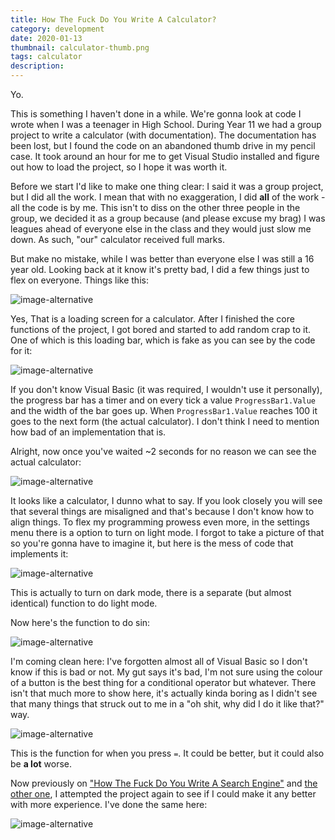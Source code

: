 ```yaml
---
title: How The Fuck Do You Write A Calculator?
category: development
date: 2020-01-13
thumbnail: calculator-thumb.png
tags: calculator
description:
---
```


Yo.

This is something I haven't done in a while. We're gonna look at code I wrote when I was a teenager in High School. During Year 11 we had a group project to write a calculator (with documentation). The documentation has been lost, but I found the code on an abandoned thumb drive in my pencil case. It took around an hour for me to get Visual Studio installed and figure out how to load the project, so I hope it was worth it.

Before we start I'd like to make one thing clear: I said it was a group project, but I did all the work. I mean that with no exaggeration, I did **all** of the work - all the code is by me. This isn't to diss on the other three people in the group, we decided it as a group because (and please excuse my brag) I was leagues ahead of everyone else in the class and they would just slow me down. As such, "our" calculator received full marks.

But make no mistake, while I was better than everyone else I was still a 16 year old. Looking back at it know it's pretty bad, I did a few things just to flex on everyone. Things like this:

![image-alternative](https://cdn.halcyonnouveau.xyz/blog/img/cal_form_2.png)

Yes, That is a loading screen for a calculator. After I finished the core functions of the project, I got bored and started to add random crap to it. One of which is this loading bar, which is fake as you can see by the code for it:

![image-alternative](https://cdn.halcyonnouveau.xyz/blog/img/cal_form_2_code.png)

If you don't know Visual Basic (it was required, I wouldn't use it personally), the progress bar has a timer and on every tick a value `ProgressBar1.Value` and the width of the bar goes up. When `ProgressBar1.Value` reaches 100 it goes to the next form (the actual calculator). I don't think I need to mention how bad of an implementation that is.

Alright, now once you've waited ~2 seconds for no reason we can see the actual calculator:

![image-alternative](https://cdn.halcyonnouveau.xyz/blog/img/cal_form_1.png)

It looks like a calculator, I dunno what to say. If you look closely you will see that several things are misaligned and that's because I don't know how to align things. To flex my programming prowess even more, in the settings menu there is a option to turn on light mode. I forgot to take a picture of that so you're gonna have to imagine it, but here is the mess of code that implements it:

![image-alternative](https://cdn.halcyonnouveau.xyz/blog/img/cal_form_1_code_dm.png)

This is actually to turn on dark mode, there is a separate (but almost identical) function to do light mode.

Now here's the function to do sin:

![image-alternative](https://cdn.halcyonnouveau.xyz/blog/img/cal_form_1_code_sn.png)

I'm coming clean here: I've forgotten almost all of Visual Basic so I don't know if this is bad or not. My gut says it's bad, I'm not sure using the colour of a button is the best thing for a conditional operator but whatever. There isn't that much more to show here, it's actually kinda boring as I didn't see that many things that struck out to me in a "oh shit, why did I do it like that?" way.

![image-alternative](https://cdn.halcyonnouveau.xyz/blog/img/cal_form_1_code_eq.png)

This is the function for when you press `=`. It could be better, but it could also be **a lot** worse.

Now previously on ["How The Fuck Do You Write A Search Engine"](/article/how_do_you_write_a_search_engine) and [the other one](/article/how_do_you_write_a_blog), I attempted the project again to see if I could make it any better with more experience. I've done the same here:

![image-alternative](https://cdn.halcyonnouveau.xyz/blog/img/cal_good.png)
